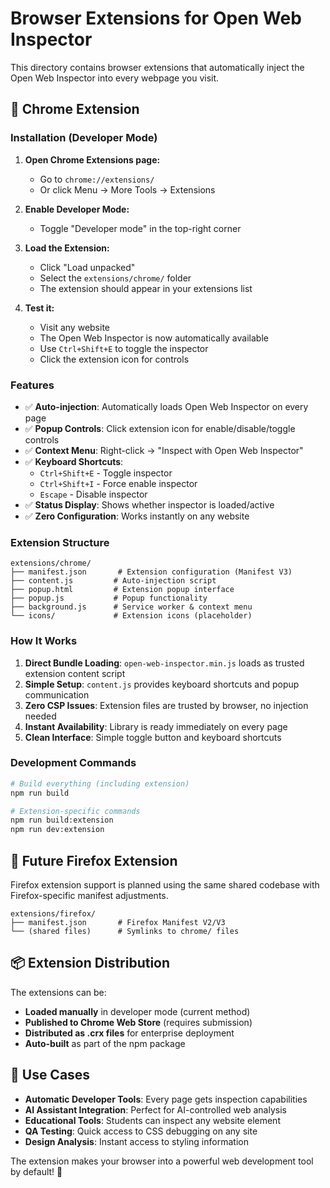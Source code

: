 # Browser Extensions for Open Web Inspector

This directory contains browser extensions that automatically inject the Open
Web Inspector into every webpage you visit.

## 🚀 Chrome Extension

### Installation (Developer Mode)

1. **Open Chrome Extensions page:**
   - Go to `chrome://extensions/`
   - Or click Menu → More Tools → Extensions

2. **Enable Developer Mode:**
   - Toggle "Developer mode" in the top-right corner

3. **Load the Extension:**
   - Click "Load unpacked"
   - Select the `extensions/chrome/` folder
   - The extension should appear in your extensions list

4. **Test it:**
   - Visit any website
   - The Open Web Inspector is now automatically available
   - Use `Ctrl+Shift+E` to toggle the inspector
   - Click the extension icon for controls

### Features

- ✅ **Auto-injection**: Automatically loads Open Web Inspector on every page
- ✅ **Popup Controls**: Click extension icon for enable/disable/toggle controls
- ✅ **Context Menu**: Right-click → "Inspect with Open Web Inspector"
- ✅ **Keyboard Shortcuts**:
  - `Ctrl+Shift+E` - Toggle inspector
  - `Ctrl+Shift+I` - Force enable inspector
  - `Escape` - Disable inspector
- ✅ **Status Display**: Shows whether inspector is loaded/active
- ✅ **Zero Configuration**: Works instantly on any website

### Extension Structure

```
extensions/chrome/
├── manifest.json       # Extension configuration (Manifest V3)
├── content.js         # Auto-injection script
├── popup.html         # Extension popup interface
├── popup.js           # Popup functionality  
├── background.js      # Service worker & context menu
└── icons/             # Extension icons (placeholder)
```

### How It Works

1. **Direct Bundle Loading**: `open-web-inspector.min.js` loads as trusted
   extension content script
2. **Simple Setup**: `content.js` provides keyboard shortcuts and popup
   communication
3. **Zero CSP Issues**: Extension files are trusted by browser, no injection
   needed
4. **Instant Availability**: Library is ready immediately on every page
5. **Clean Interface**: Simple toggle button and keyboard shortcuts

### Development Commands

```bash
# Build everything (including extension)
npm run build

# Extension-specific commands
npm run build:extension
npm run dev:extension
```

## 🔧 Future Firefox Extension

Firefox extension support is planned using the same shared codebase with
Firefox-specific manifest adjustments.

```
extensions/firefox/
├── manifest.json       # Firefox Manifest V2/V3
└── (shared files)      # Symlinks to chrome/ files
```

## 📦 Extension Distribution

The extensions can be:

- **Loaded manually** in developer mode (current method)
- **Published to Chrome Web Store** (requires submission)
- **Distributed as .crx files** for enterprise deployment
- **Auto-built** as part of the npm package

## 🎯 Use Cases

- **Automatic Developer Tools**: Every page gets inspection capabilities
- **AI Assistant Integration**: Perfect for AI-controlled web analysis
- **Educational Tools**: Students can inspect any website element
- **QA Testing**: Quick access to CSS debugging on any site
- **Design Analysis**: Instant access to styling information

The extension makes your browser into a powerful web development tool by
default! 🚀
